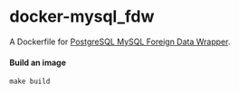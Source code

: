 # docker-mysql_fdw

A Dockerfile for [PostgreSQL MySQL Foreign Data Wrapper](git@github.com:lukesilvia/docker-mysql_fdw.git).

#### Build an image

```
make build
```
